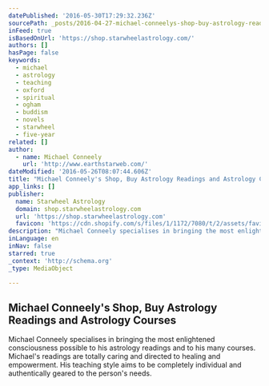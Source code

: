 ```yaml
---
datePublished: '2016-05-30T17:29:32.236Z'
sourcePath: _posts/2016-04-27-michael-conneelys-shop-buy-astrology-readings-and-astrolog.md
inFeed: true
isBasedOnUrl: 'https://shop.starwheelastrology.com/'
authors: []
hasPage: false
keywords:
  - michael
  - astrology
  - teaching
  - oxford
  - spiritual
  - ogham
  - buddism
  - novels
  - starwheel
  - five-year
related: []
author:
  - name: Michael Conneely
    url: 'http://www.earthstarweb.com/'
dateModified: '2016-05-26T08:07:44.606Z'
title: "Michael Conneely's Shop, Buy Astrology Readings and Astrology Courses"
app_links: []
publisher:
  name: Starwheel Astrology
  domain: shop.starwheelastrology.com
  url: 'https://shop.starwheelastrology.com'
  favicon: 'https://cdn.shopify.com/s/files/1/1172/7080/t/2/assets/favicon.ico?4344372009644937315'
description: "Michael Conneely specialises in bringing the most enlightened consciousness possible to his astrology readings and to his many courses. Michael's readings are totally caring and directed to healing and empowerment. His teaching style aims to be completely individual and authentically geared to the person's needs."
inLanguage: en
inNav: false
starred: true
_context: 'http://schema.org'
_type: MediaObject

---
```

<article style=""><h1>Michael Conneely's Shop, Buy Astrology Readings and Astrology Courses</h1><p>Michael Conneely specialises in bringing the most enlightened consciousness possible to his astrology readings and to his many courses. Michael's readings are totally caring and directed to healing and empowerment. His teaching style aims to be completely individual and authentically geared to the person's needs.</p></article>